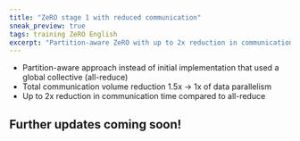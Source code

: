 ```yaml
---
title: "ZeRO stage 1 with reduced communication"
sneak_preview: true
tags: training ZeRO English
excerpt: "Partition-aware ZeRO with up to 2x reduction in communication time!"
---
```


* Partition-aware approach instead of initial implementation that used a global collective (all-reduce)
* Total communication volume reduction 1.5x -> 1x of data parallelism
* Up to 2x reduction in communication time compared to all-reduce

## Further updates coming soon!
